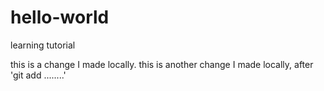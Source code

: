 # hello-world
learning
tutorial

this is a change I made locally.
this is another change I made locally, after 'git add ........'
